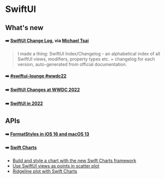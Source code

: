 # SwiftUI

## What's new

#### ➡️ [SwiftUI Change Log](https://mackuba.eu/swiftui/changelog), via [Michael Tsai](https://mjtsai.com/blog/2022/06/21/swiftui-change-log/)

> I made a thing: SwiftUI Index/Changelog - an alphabetical index of all SwiftUI views, modifiers, property types etc. + changelog for each version, auto-generated from official documentation.

#### ➡️ [#swiftui-lounge #wwdc22](https://midnight-beanie-ccb.notion.site/swiftui-lounge-wwdc22-e20094b91f074398ba395c3fa245e63d)

#### ➡️ [SwiftUI Changes at WWDC 2022](https://mjtsai.com/blog/2022/06/17/swiftui-changes-at-wwdc-2022/)

#### ➡️ [SwiftUI in 2022](https://mjtsai.com/blog/2022/05/24/swiftui-in-2022/)

## APIs

#### ➡️ [FormatStyles in iOS 16 and macOS 13](https://mjtsai.com/blog/2022/06/10/formatstyles-in-ios-16-and-macos-13/)

#### ➡️ [Swift Charts](https://developer.apple.com/documentation/Charts)

- [Build and style a chart with the new Swift Charts framework](https://nilcoalescing.com/blog/BuildAndStyleAChartWithSwiftChartsFramework/)
- [Use SwiftUI views as points in scatter plot](https://nilcoalescing.com/blog/ScatterPlotWithCustomViews/)
- [Ridgeline plot with Swift Charts](https://nilcoalescing.com/blog/RidgePlotWithSwiftCharts/)
